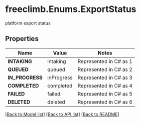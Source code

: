# freeclimb.Enums.ExportStatus

platform export status
## Properties

Name | Value | Notes
------------ | ------------- | -------------
**INTAKING** | intaking | Represented in C# as 1
**QUEUED** | queued | Represented in C# as 2
**IN_PROGRESS** | inProgress | Represented in C# as 3
**COMPLETED** | completed | Represented in C# as 4
**FAILED** | failed | Represented in C# as 5
**DELETED** | deleted | Represented in C# as 6

[[Back to Model list]](../README.md#documentation-for-models) [[Back to API list]](../README.md#documentation-for-api-endpoints) [[Back to README]](../README.md)

